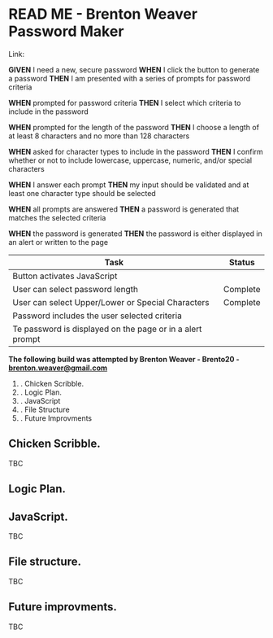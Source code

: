 # READ ME - Brenton Weaver Password Maker

Link: 

**GIVEN** I need a new, secure password
**WHEN** I click the button to generate a password
**THEN** I am presented with a series of prompts for password criteria

**WHEN** prompted for password criteria
**THEN** I select which criteria to include in the password

**WHEN** prompted for the length of the password
**THEN** I choose a length of at least 8 characters and no more than 128 characters

**WHEN** asked for character types to include in the password
**THEN** I confirm whether or not to include lowercase, uppercase, numeric, and/or special characters

**WHEN** I answer each prompt
**THEN** my input should be validated and at least one character type should be selected

**WHEN** all prompts are answered
**THEN** a password is generated that matches the selected criteria

**WHEN** the password is generated
**THEN** the password is either displayed in an alert or written to the page

| Task | Status |
|--|--|
| Button activates JavaScript |  |
| User can select password length | Complete |
| User can select Upper/Lower or Special Characters   | Complete |
| Password includes the user selected criteria |  |
| Te password is displayed on the page or in a alert prompt | |



**The following build was attempted by Brenton Weaver - Brento20 - brenton.weaver@gmail.com**


 1. . Chicken Scribble.
 2. . Logic Plan.
 3. . JavaScript
 4. . File Structure
 5. . Future Improvments

## Chicken Scribble.

TBC

## Logic Plan.

## JavaScript.

 TBC

## File structure.

TBC

## Future improvments.

TBC